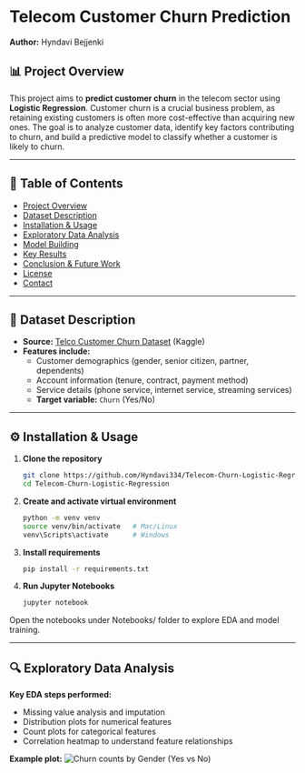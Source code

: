 # Telecom Customer Churn Prediction

**Author:** Hyndavi Bejjenki

## 📊 Project Overview

This project aims to **predict customer churn** in the telecom sector using **Logistic Regression**. Customer churn is a crucial business problem, as retaining existing customers is often more cost-effective than acquiring new ones. The goal is to analyze customer data, identify key factors contributing to churn, and build a predictive model to classify whether a customer is likely to churn.

---

## 📁 Table of Contents

- [Project Overview](#-project-overview)
- [Dataset Description](#-dataset-description)
- [Installation & Usage](#-installation--usage)
- [Exploratory Data Analysis](#-exploratory-data-analysis)
- [Model Building](#-model-building)
- [Key Results](#-key-results)
- [Conclusion & Future Work](#-conclusion--future-work)
- [License](#-license)
- [Contact](#-contact)

---

## 📂 Dataset Description

- **Source:** [Telco Customer Churn Dataset](https://www.kaggle.com/blastchar/telco-customer-churn) (Kaggle)
- **Features include:**
  - Customer demographics (gender, senior citizen, partner, dependents)
  - Account information (tenure, contract, payment method)
  - Service details (phone service, internet service, streaming services)
  - **Target variable:** `Churn` (Yes/No)

---
## ⚙️ Installation & Usage

1. **Clone the repository**
   ```bash
   git clone https://github.com/Hyndavi334/Telecom-Churn-Logistic-Regression.git
   cd Telecom-Churn-Logistic-Regression
   
2. **Create and activate virtual environment**
   ```bash
   python -m venv venv
   source venv/bin/activate   # Mac/Linux
   venv\Scripts\activate      # Windows

3. **Install requirements**
   ```bash
   pip install -r requirements.txt

4. **Run Jupyter Notebooks**
    ```bash
    jupyter notebook
Open the notebooks under Notebooks/ folder to explore EDA and model training.

---
## 🔍 Exploratory Data Analysis

**Key EDA steps performed:**

- Missing value analysis and imputation
- Distribution plots for numerical features
- Count plots for categorical features
- Correlation heatmap to understand feature relationships

**Example plot:**
![Churn counts by Gender (Yes vs No)](Images/Churn%20counts%20by%20Gender%20(Yes%20vs%20No).png)
![]()

